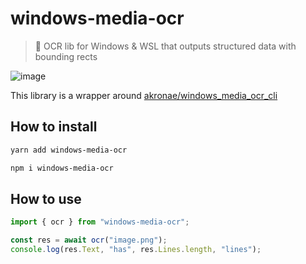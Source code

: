 # windows-media-ocr
> 🔎 OCR lib for Windows & WSL that outputs structured data with bounding rects

![image](https://github.com/user-attachments/assets/5afa4ad5-185f-4bd0-8751-515e90496c88)

This library is a wrapper around [akronae/windows_media_ocr_cli](https://github.com/Akronae/windows_media_ocr_cli)

## How to install
```bash
yarn add windows-media-ocr
```
```bash
npm i windows-media-ocr
```

## How to use

```ts
import { ocr } from "windows-media-ocr";

const res = await ocr("image.png");
console.log(res.Text, "has", res.Lines.length, "lines");
```
